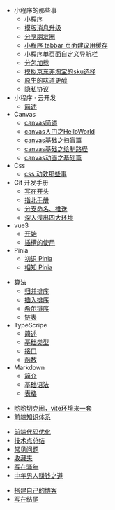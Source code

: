 <!-- 这里是配置侧边栏的地方 -->

* 小程序的那些事
  * [小程序](/main/miniprogram/mini00.md)
  * [模版消息升级](/main/miniprogram/mini01.md)
  * [分享朋友圈](/main/miniprogram/mini02.md)
  * [小程序 tabbar 页面建议用缓存](/main/miniprogram/mini04.md)
  * [小程序单页面自定义导航栏](/main/miniprogram/mini03.md)
  * [分包加载](/main/miniprogram/mini05.md)
  * [模拟京东非淘宝的sku选择](/main/miniprogram/mini06.md)
  * [原生的味道更醇](/main/miniprogram/mini07.md)
  * [隐私协议](/main/miniprogram/mini08.md)
* 小程序 · 云开发
   * [简述](/main/cloud/cloud01.md)
* Canvas
   * [canvas简述](/main/canvas/canvas01.md)
   * [canvas入门之HelloWorld](/main/canvas/canvas02.md)
   * [canvas基础之扫盲篇](/main/canvas/canvas03.md)
   * [canvas基础之绘制路径](/main/canvas/canvas04.md)
   * [canvas动画之基础篇](/main/canvas/canvas05.md)
* Css
   * [css 动效那些事](/main/styles/css01.md)
* Git 开发手册
  * [写在开头](/main/git/git00.md)
  * [指北手册](/main/git/git01.md)
  * [分支命名、推送](/main/git/git02.md)
  * [深入浅出四大环境](/main/git/git03.md)
* vue3
   * [开始](/main/vue/vue3-01.md)
   * [插槽的使用](/main/vue/vue3-02.md)
   <!-- * [vite+vue3+ts环境搭建](/main/vue/vite-01.md) -->
   <!-- * [vite2](/main/vite/vite-01.md) -->
* Pinia
   * [初识 Pinia](/main/pinia/pinia01.md)
   * [相知 Pinia](/main/pinia/pinia02.md)

<!-- * [排序](/main/sort/sort.md) -->
* 算法
   * [归并排序](/main/sort/sort02.md)
   * [插入排序](/main/sort/sort03.md)
   * [希尔排序](/main/sort/sort04.md)
   * [链表](/main/js/js-03.md)
* TypeScripe
   * [简述](/main/ts/ts01.md)
   * [基础类型](/main/ts/ts02.md)
   * [接口](/main/ts/ts03.md)
   * [函数](/main/ts/ts04.md)
* Markdown
   * [简介](/main/markdown/md01.md)
   * [基础语法](/main/markdown/md02.md)
   * [表格](/main/markdown/md03.md)
<!-- * vite -->
* [哟哟切克闹，vite环境来一套](/main/vite/vite01.md)
* [前端知识体系](/main/other/tixi.md)
<!-- * js -->
* [前端代码优化](/main/js/js-design02.md)
* [技术点总结](/share/share01.md)
* [常见问题](/QA/js-qa01.md)
* [收藏夹](/collection/collection01.md)
* [写在骚年](./article/)
* [中年男人赚钱之道](./stock/)
<!-- * 网站搭建 -->
* [搭建自己的博客](/main/web/web01.md)
  <!-- * [docsify 搭建博客](/main/web/docsify/docsify01.md)
  * [gitbook 搭建博客](/main/web/gitbook/gitbook01.md) -->
* [写在结尾](/main/other/end.md)



